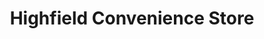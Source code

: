 ---
title: "Highfield Convenience Store"
url: /kettering/highfield-convenience-store/
shop: Lebensmittel
---